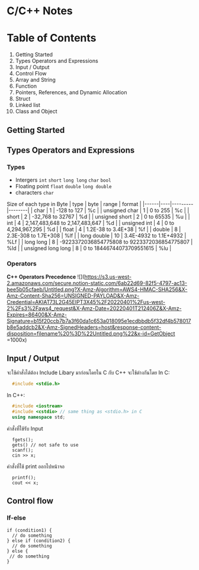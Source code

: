 ﻿


# C/C++ Notes
# Table of Contents
1. Getting Started
2. Types Operators and Expressions
3. Input / Output
4. Control Flow
5. Array and String
6. Function
7. Pointers, References, and Dynamic Allocation
8. Struct
9. Linked list
10. Class and Object	
 ## Getting Started
 ## Types Operators and Expressions
 ### Types
 - Intergers `int` `short` `long long` `char` `bool`
 - Floating point `float` `double` `long double`
 - characters `char` 

Size of each type in Byte
| type | byte | range | format |
|------|----|---------|--------| 
| char | 1 | -128 to 127 | %c |
| unsigned char | 1 | 0 to 255 | %c |
| short | 2 | -32,768 to 32767 | %d |
| unsigned short | 2 | 0 to 65535 | %u |
| int | 4 | 2,147,483,648 to 2,147,483,647 | %d |
| unsigned int | 4 | 0 to 4,294,967,295 | %d |
| float | 4 | 1.2E-38 to 3.4E+38 | %f |
| double | 8 | 2.3E-308 to 1.7E+308 | %lf |
| long double | 10 | 3.4E-4932 to 1.1E+4932 | %Lf |
| long long | 8 | -9223372036854775808 to 9223372036854775807 | %ld |
| unsigned long long | 8 | 0 to 18446744073709551615 | %lu |
 ### Operators
**C++ Operators Precedence**
 ![](https://s3.us-west-2.amazonaws.com/secure.notion-static.com/6ab22d69-82f5-4797-ac13-bee5b05cfaeb/Untitled.png?X-Amz-Algorithm=AWS4-HMAC-SHA256&X-Amz-Content-Sha256=UNSIGNED-PAYLOAD&X-Amz-Credential=AKIAT73L2G45EIPT3X45%2F20220401%2Fus-west-2%2Fs3%2Faws4_request&X-Amz-Date=20220401T212406Z&X-Amz-Expires=86400&X-Amz-Signature=b15f20ccb7b7a3f60da1c653a018095e1ecdbbdb5f32df4b578017b8e5addcb2&X-Amz-SignedHeaders=host&response-content-disposition=filename%20%3D%22Untitled.png%22&x-id=GetObject =1000x)
  
  ## Input / Output
  จะใช้คําสั่งได้ต้อง Include Libary มาก่อนโดยใน C กับ C++ จะใช้ต่างกันโดย
  In C:
```c
  #include <stdio.h>
  ```
  In C++:
```c++
  #include <iostream>
  #include <cstdio> // same thing as <stdio.h> in C
  using namespace std;
  ```
  คําสั่งที่ใช้รับ Input
```
  fgets();
  gets() // not safe to use
  scanf();
  cin >> x;
  ```
  คําสั่งที่ใช้ print ออกไปหน้าจอ
```
  printf();
  cout << x;
  ```

## Control flow
### If-else
```
if (condition1) {
  // do something
} else if (condition2) {
  // do something
} else {
 // do something
}
```

